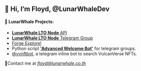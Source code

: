 ## 👋 Hi, I’m Floyd, @LunarWhaleDev

#### 👀 **LunarWhale Projects:**
- [**LunarWhale LTO Node** API](http://ltonode.lunarwhale.co.th)
- [**LunarWhale LTO Node** Telegram Group](http://tg.lunarwhale.co.th)
- [Forge Explore!](https://forgeexplore.com)
- Python script [**'Advanced Welcome Bot'**](https://github.com/LunarWhaleDev/advanced_welcome_bot) for telegram groups.
- [@vvnftbot](https://github.com/LunarWhaleDev/vvnftbot), a telegram inline bot to search VulcanVerse NFTs.

📨Contact me at *floyd@lunarwhale.co.th*

<!---
LunarWhaleDev/LunarWhaleDev is a ✨ special ✨ repository because its `README.md` (this file) appears on your GitHub profile.
You can click the Preview link to take a look at your changes.
--->
